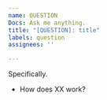 ```yaml
---
name: QUESTION
Docs: Ask me anything.
title: "[QUESTION]: title"
labels: question
assignees: ''

---
```


Specifically.
- How does XX work?